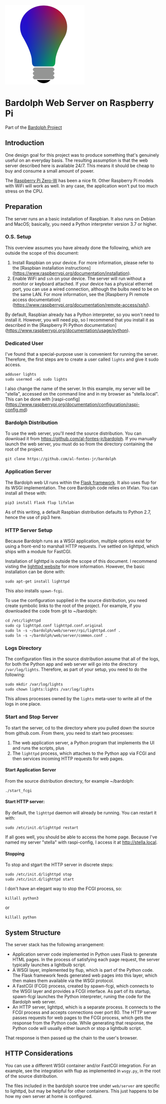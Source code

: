 ![bulb](bulb.png)
# Bardolph Web Server on Raspberry Pi

 Part of the [Bardolph Project](https://www.bardolph.org)

## Introduction
One design goal for this project was to produce something that's
genuinely useful on an everyday basis. The resulting assumption is
that the web server described here is available 24/7. This means it
should be cheap to buy and consume a small amount of power.

The
[Raspberry Pi Zero-W](https://www.raspberrypi.org/products/raspberry-pi-zero-w/)
has been a nice fit. Other Raspberry Pi models with WiFi will 
work as well. In any case, the application won't put too much stress on the 
CPU.

## Preparation
The server runs an a basic installation of Raspbian. It also runs on Debian and
MacOS; basically, you need a Python interpreter version 3.7 or higher.

### O.S. Setup
This overview assumes you have already done the following, which are outside
the scope of this document:
1. Install Raspbian on your device. For more information, please refer to
the [Raspbian installation instructions]
(https://www.raspberrypi.org/documentation/installation).
1. Enable WiFi and ```ssh``` on your device. The server will run without a monitor
or keyboard attached. If your device has a physical ethernet port, you
can use a wired connection, although the bulbs need to be on the same LAN.
For more information, see the [Raspberry Pi remote access documentation]
(https://www.raspberrypi.org/documentation/remote-access/ssh/).

By default, Raspbian already has a Python interpreter, so you won't need to
install it. However, you will need pip, so I recommend that you install it
as described in the [Raspberry Pi Python documentation]
(https://www.raspberrypi.org/documentation/usage/python).

### Dedicated User
I've found that a special-purpose user is convenient for running the server.
Therefore, the first steps are to create a user called `lights` and give it
sudo access.
```
adduser lights
sudo usermod -aG sudo lights
```
I also change the name of the server. In this example, my server will be
"stella", accessed on the command line and in my browser as
"stella.local". This can be done with [raspi-config]
(https://www.raspberrypi.org/documentation/configuration/raspi-config.md)

### Bardolph Distribution
To use the web server, you'll need the source distribution. You can
download it from https://github.com/al-fontes-jr/bardolph. If you
manually launch the web server, you must do so from the directory
containing the root of the project.
```
git clone https://github.com/al-fontes-jr/bardolph
```

### Application Server
The Bardolph web UI runs within the 
[Flask framework](https://palletsprojects.com/p/flask/). It also uses flup for
its WSGI implementation. The core Bardolph code relies on lifxlan. You 
can install all these with:
```
pip3 install Flask flup lifxlan
```
As of this writing, a default Raspbian distribution defaults to Python 2.7, 
hence the use of pip3 here. 

### HTTP Server Setup
Because Bardolph runs as a WSGI application, multiple options exist for
using a front-end to marshall HTTP requests. I've settled on lighttpd, which
ships with a module for FastCGI.

Installation of lighttpd is outside the scope of this document. I recommend
visting the [lighttpd website](https://www.lighttpd.net/) for more information.
However, the basic installation can be done with:
```
sudo apt-get install lighttpd
```
This also installs `spawn-fcgi`.

To use the configuration supplied in the source distribution, you need
create symbolic links to the root of the project. For example, if you 
downloaded the code from git to ~/bardolph:
```
cd /etc/lighttpd
sudo cp lighttpd.conf lighttpd.conf.original
sudo ln -s ~/bardolph/web/server/rpi/lighttpd.conf .
sudo ln -s ~/bardolph/web/server/common.conf .
```

### Logs Directory
The configuration files in the source distribution assume that all
of the logs, for both the Python app
and web server will go into the directory `/var/log/lights`. Therefore,
as part of your setup, you need to do the following:
```
sudo mkdir /var/log/lights
sudo chown lights:lights /var/log/lights
```
This allows processes owned by the `lights` meta-user to write all of the
logs in one place.

### Start and Stop Server
To start the server, cd to the directory where you pulled down the source
from github.com. From there, you need to start two processes:
1. The web application server, a Python program that implements
the UI and runs the scripts, plus
1. The `lighttpd` process, which attaches to the Python app via FCGI and then
services incoming HTTP requests for web pages.

#### Start Application Server
From the source distribution directory, for example ~/bardolph:
```
./start_fcgi
```

#### Start HTTP server:
By default, the `lighttpd` daemon will already be running. You can restart
it with:
```
sudo /etc/init.d/lighttpd restart
```
If all goes well, you should be able to access the home page. Because
I've named my server "stella" with raspi-config, I access it at
http://stella.local.

#### Stopping
To stop and stgart the HTTP server in discrete steps:
```
sudo /etc/init.d/lighttpd stop
sudo /etc/init.d/lighttpd start
```
I don't have an elegant way to stop the FCGI process, so:
```
killall python3
```
or
```
killall python
```

## System Structure
The server stack has the following arrangement:
* Application server code implemented in Python uses Flask to generate
HTML pages. In the process of satisfying each page request, the server
typically launches a lightbulb script.
* A WSGI layer, implemented by flup, which is part of the Python code.
The Flask framework feeds generated web pages into this layer, which
then makes them available via the WSGI protocol.
* A FastCGI (FCGI) process, created by spawn-fcgi, which connects to the
WSGI layer and provides a FCGI interface. As part of its startup, spawn-fcgi
launches the Python interpreter, runing the code for the Bardolph web server.
* An HTTP server, lighttpd, which is a separate process. It connects to the
FCGI process and accepts connections over port 80. The HTTP server
passes requests for web pages to the FCGI process, which gets the
response from the Python code. While generating that response, the Python
code will usually either launch or stop a lightbulb script.

That response is then passed up the chain to the user's browser.

## HTTP Considerations
You can use  a different WSGI container and/or FastCGI integration. 
For an example, see the integration with flup as implemented in
```wsgy.py```, in the root of the source distribution.

The files included in the bardolph source tree under `web/server` are
specific to lighttpd, but may be helpful for other containers. This just
happens to be how my own server at home is configured.
